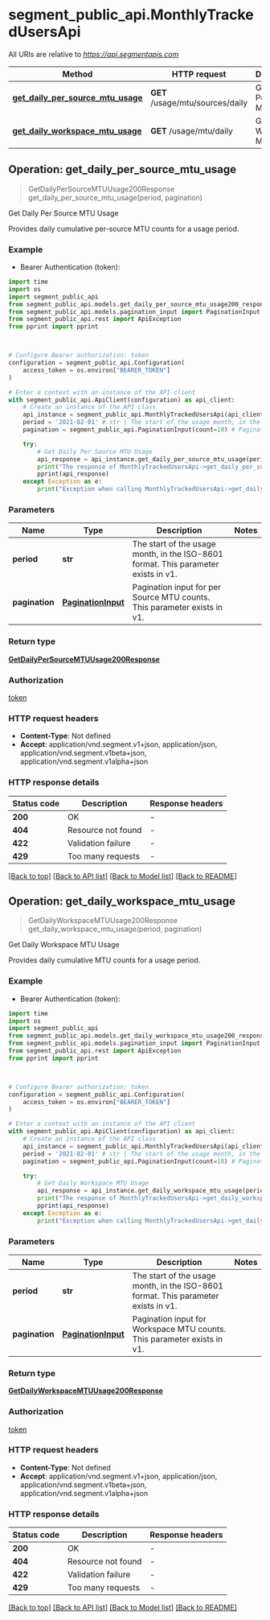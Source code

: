# segment_public_api.MonthlyTrackedUsersApi

All URIs are relative to *https://api.segmentapis.com*

Method | HTTP request | Description
------------- | ------------- | -------------
[**get_daily_per_source_mtu_usage**](MonthlyTrackedUsersApi.md#get_daily_per_source_mtu_usage) | **GET** /usage/mtu/sources/daily | Get Daily Per Source MTU Usage
[**get_daily_workspace_mtu_usage**](MonthlyTrackedUsersApi.md#get_daily_workspace_mtu_usage) | **GET** /usage/mtu/daily | Get Daily Workspace MTU Usage



## Operation: get_daily_per_source_mtu_usage

> GetDailyPerSourceMTUUsage200Response get_daily_per_source_mtu_usage(period, pagination)

Get Daily Per Source MTU Usage

Provides daily cumulative per-source MTU counts for a usage period.

### Example

* Bearer Authentication (token):
```python
import time
import os
import segment_public_api
from segment_public_api.models.get_daily_per_source_mtu_usage200_response import GetDailyPerSourceMTUUsage200Response
from segment_public_api.models.pagination_input import PaginationInput
from segment_public_api.rest import ApiException
from pprint import pprint



# Configure Bearer authorization: token
configuration = segment_public_api.Configuration(
    access_token = os.environ["BEARER_TOKEN"]
)

# Enter a context with an instance of the API client
with segment_public_api.ApiClient(configuration) as api_client:
    # Create an instance of the API class
    api_instance = segment_public_api.MonthlyTrackedUsersApi(api_client)
    period = '2021-02-01' # str | The start of the usage month, in the ISO-8601 format.  This parameter exists in v1.
    pagination = segment_public_api.PaginationInput(count=10) # PaginationInput | Pagination input for per Source MTU counts.  This parameter exists in v1.

    try:
        # Get Daily Per Source MTU Usage
        api_response = api_instance.get_daily_per_source_mtu_usage(period, pagination)
        print("The response of MonthlyTrackedUsersApi->get_daily_per_source_mtu_usage:\n")
        pprint(api_response)
    except Exception as e:
        print("Exception when calling MonthlyTrackedUsersApi->get_daily_per_source_mtu_usage: %s\n" % e)
```



### Parameters

Name | Type | Description  | Notes
------------- | ------------- | ------------- | -------------
 **period** | **str**| The start of the usage month, in the ISO-8601 format.  This parameter exists in v1. | 
 **pagination** | [**PaginationInput**](.md)| Pagination input for per Source MTU counts.  This parameter exists in v1. | 

### Return type

[**GetDailyPerSourceMTUUsage200Response**](GetDailyPerSourceMTUUsage200Response.md)

### Authorization

[token](../README.md#token)

### HTTP request headers

 - **Content-Type**: Not defined
 - **Accept**: application/vnd.segment.v1+json, application/json, application/vnd.segment.v1beta+json, application/vnd.segment.v1alpha+json

### HTTP response details
| Status code | Description | Response headers |
|-------------|-------------|------------------|
**200** | OK |  -  |
**404** | Resource not found |  -  |
**422** | Validation failure |  -  |
**429** | Too many requests |  -  |

[[Back to top]](#) [[Back to API list]](../README.md#documentation-for-api-endpoints) [[Back to Model list]](../README.md#documentation-for-models) [[Back to README]](../README.md)


## Operation: get_daily_workspace_mtu_usage

> GetDailyWorkspaceMTUUsage200Response get_daily_workspace_mtu_usage(period, pagination)

Get Daily Workspace MTU Usage

Provides daily cumulative MTU counts for a usage period.

### Example

* Bearer Authentication (token):
```python
import time
import os
import segment_public_api
from segment_public_api.models.get_daily_workspace_mtu_usage200_response import GetDailyWorkspaceMTUUsage200Response
from segment_public_api.models.pagination_input import PaginationInput
from segment_public_api.rest import ApiException
from pprint import pprint



# Configure Bearer authorization: token
configuration = segment_public_api.Configuration(
    access_token = os.environ["BEARER_TOKEN"]
)

# Enter a context with an instance of the API client
with segment_public_api.ApiClient(configuration) as api_client:
    # Create an instance of the API class
    api_instance = segment_public_api.MonthlyTrackedUsersApi(api_client)
    period = '2021-02-01' # str | The start of the usage month, in the ISO-8601 format.  This parameter exists in v1.
    pagination = segment_public_api.PaginationInput(count=10) # PaginationInput | Pagination input for Workspace MTU counts.  This parameter exists in v1.

    try:
        # Get Daily Workspace MTU Usage
        api_response = api_instance.get_daily_workspace_mtu_usage(period, pagination)
        print("The response of MonthlyTrackedUsersApi->get_daily_workspace_mtu_usage:\n")
        pprint(api_response)
    except Exception as e:
        print("Exception when calling MonthlyTrackedUsersApi->get_daily_workspace_mtu_usage: %s\n" % e)
```



### Parameters

Name | Type | Description  | Notes
------------- | ------------- | ------------- | -------------
 **period** | **str**| The start of the usage month, in the ISO-8601 format.  This parameter exists in v1. | 
 **pagination** | [**PaginationInput**](.md)| Pagination input for Workspace MTU counts.  This parameter exists in v1. | 

### Return type

[**GetDailyWorkspaceMTUUsage200Response**](GetDailyWorkspaceMTUUsage200Response.md)

### Authorization

[token](../README.md#token)

### HTTP request headers

 - **Content-Type**: Not defined
 - **Accept**: application/vnd.segment.v1+json, application/json, application/vnd.segment.v1beta+json, application/vnd.segment.v1alpha+json

### HTTP response details
| Status code | Description | Response headers |
|-------------|-------------|------------------|
**200** | OK |  -  |
**404** | Resource not found |  -  |
**422** | Validation failure |  -  |
**429** | Too many requests |  -  |

[[Back to top]](#) [[Back to API list]](../README.md#documentation-for-api-endpoints) [[Back to Model list]](../README.md#documentation-for-models) [[Back to README]](../README.md)

